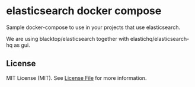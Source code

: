 elasticsearch docker compose
============================

Sample docker-compose to use in your projects that use elasticsearch.

We are using blacktop/elasticsearch together with elastichq/elasticsearch-hq as gui.

License
-------

MIT License (MIT). See [License File](LICENSE.md) for more information.
